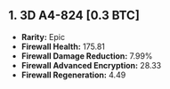 ## **1. 3D A4-824 [0.3 BTC]**
+ **Rarity:** Epic
+ **Firewall Health:** 175.81
+ **Firewall Damage Reduction:** 7.99%
+ **Firewall Advanced Encryption:** 28.33
+ **Firewall Regeneration:** 4.49
